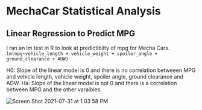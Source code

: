 # MechaCar Statistical Analysis

## Linear Regression to Predict MPG
I ran an lm test in R to look at predictibilty of mpg for Mecha Cars. 
``` lm(mpg~vehicle_length + vehicle_weight + spoiler_angle + ground_clearance + ADW)```

H0: Slope of the linear model is 0 and there is no correlation betweeen MPG and vehicle length, vehicle weight, spoiler angle, ground clearance and ADW. 
Ha: Slope of the linear model is not 0 and there is a correlation between MPG and the other varaibles. 

![Screen Shot 2021-07-31 at 1 03 58 PM](https://user-images.githubusercontent.com/80648379/127776913-ae0a7353-2307-4c3b-a106-f3f8dfded507.png)
